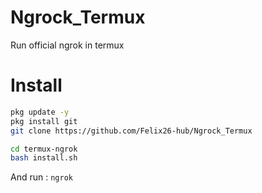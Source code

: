 # Ngrock_Termux

Run official ngrok in termux

# Install
```bash
pkg update -y
pkg install git
git clone https://github.com/Felix26-hub/Ngrock_Termux

cd termux-ngrok
bash install.sh
```

And run : `ngrok`
